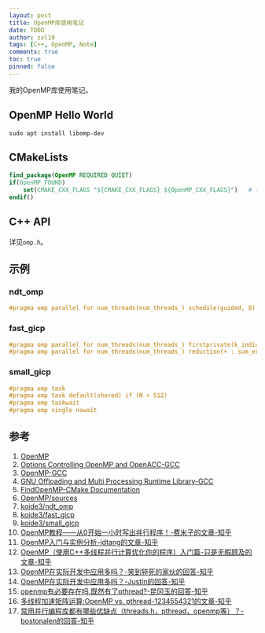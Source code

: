 ```yaml
---
layout: post
title: OpenMP库使用笔记
date: TODO
author: zxl19
tags: [C++, OpenMP, Note]
comments: true
toc: true
pinned: false
---
```


我的OpenMP库使用笔记。

<!-- more -->

## OpenMP Hello World

```shell
sudo apt install libomp-dev
```

## CMakeLists

```cmake
find_package(OpenMP REQUIRED QUIET)
if(OpenMP_FOUND)
    set(CMAKE_CXX_FLAGS "${CMAKE_CXX_FLAGS} ${OpenMP_CXX_FLAGS}")   # 这个编译选项实际上就是-fopenmp
endif()
```

## C++ API

详见`omp.h`。

## 示例

### ndt_omp

```cpp
#pragma omp parallel for num_threads(num_threads_) schedule(guided, 8)
```

### fast_gicp

```cpp
#pragma omp parallel for num_threads(num_threads_) firstprivate(k_indices, k_sq_dists) schedule(guided, 8)
#pragma omp parallel for num_threads(num_threads_) reduction(+ : sum_errors) schedule(guided, 8)
```

### small_gicp

```cpp
#pragma omp task
#pragma omp task default(shared) if (N > 512)
#pragma omp taskwait
#pragma omp single nowait
```

## 参考

1. [OpenMP](https://www.openmp.org)
2. [Options Controlling OpenMP and OpenACC-GCC](https://gcc.gnu.org/onlinedocs/gcc/OpenMP-and-OpenACC-Options.html)
3. [OpenMP-GCC](https://gcc.gnu.org/onlinedocs/gcc/OpenMP.html)
4. [GNU Offloading and Multi Processing Runtime Library-GCC](https://gcc.gnu.org/onlinedocs/libgomp/index.html)
5. [FindOpenMP-CMake Documentation](https://cmake.org/cmake/help/latest/module/FindOpenMP.html)
6. [OpenMP/sources](https://github.com/OpenMP/sources)
7. [koide3/ndt_omp](https://github.com/koide3/ndt_omp)
8. [koide3/fast_gicp](https://github.com/koide3/fast_gicp)
9. [koide3/small_gicp](https://github.com/koide3/small_gicp)
10. [OpenMP教程——从0开始一小时写出并行程序！-费米子的文章-知乎](https://zhuanlan.zhihu.com/p/397670985)
11. [OpenMP入门与实例分析-jdtang的文章-知乎](https://zhuanlan.zhihu.com/p/61857547)
12. [OpenMP（使用C++多线程并行计算优化你的程序）入门篇-只是无暇顾及的文章-知乎](https://zhuanlan.zhihu.com/p/608946001)
13. [OpenMP在实际开发中应用多吗？-笑到猝死的家伙的回答-知乎](https://www.zhihu.com/question/22347096/answer/1912952617950229190)
14. [OpenMP在实际开发中应用多吗？-Justin的回答-知乎](https://www.zhihu.com/question/22347096/answer/110724861536)
15. [openmp有必要存在吗,既然有了pthread?-昆冈玉的回答-知乎](https://www.zhihu.com/question/460601207/answer/2248436586)
16. [多线程加速矩阵运算:OpenMP vs. pthread-1234554321的文章-知乎](https://zhuanlan.zhihu.com/p/642882774)
17. [常用并行编程库都有哪些优缺点（threads.h，pthread，openmp等）？-bostonalen的回答-知乎](https://www.zhihu.com/question/642082042/answer/3413842844)
